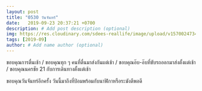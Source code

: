 ```yaml
---
layout: post
title: "0530 วันจันทร์"
date:   2019-09-23 20:37:21 +0700
description: # Add post description (optional)
img: https://res.cloudinary.com/sdees-reallife/image/upload/v1570024734/IMG_20190923_072708.jpg # Add image post (optional)
tags: [2019-09]
author: # Add name author (optional)
---
```

ขอบคุณการตื่นเช้า / ขอบคุณทุก ๆ คนที่ตื่นมาส่งกันแต่เช้า / ขอบคุณอ๊บ-อ๊บที่ขับรถออกมาส่งตั้งแต่เช้า / ขอบคุณนครชัย 21 กับการเดินทางตั้งแต่เช้า

<i class="fa fa-child" style="color:plum"></i>

ขอบคุณวันจันทร์อีกครั้ง วันนี้มาถึงที่ป้อมพร้อมกับนาฬิกาหรือระฆังตีพอดี
